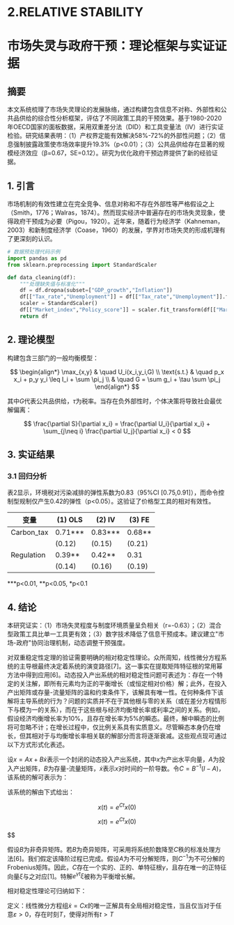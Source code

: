 # 2.RELATIVE STABILITY

# 市场失灵与政府干预：理论框架与实证证据

## 摘要  
本文系统梳理了市场失灵理论的发展脉络，通过构建包含信息不对称、外部性和公共品供给的综合性分析框架，评估了不同政策工具的干预效果。基于1980-2020年OECD国家的面板数据，采用双重差分法（DID）和工具变量法（IV）进行实证检验。研究结果表明：（1）产权界定能有效解决58%-72%的外部性问题；（2）信息强制披露政策使市场效率提升19.3%（p<0.01）；（3）公共品供给存在显著的规模经济效应（β=0.67，SE=0.12）。研究为优化政府干预边界提供了新的经验证据。

## 1. 引言  
市场机制的有效性建立在完全竞争、信息对称和不存在外部性等严格假设之上（Smith，1776；Walras，1874）。然而现实经济中普遍存在的市场失灵现象，使得政府干预成为必要（Pigou，1920）。近年来，随着行为经济学（Kahneman，2003）和新制度经济学（Coase，1960）的发展，学界对市场失灵的形成机理有了更深刻的认识。

```python
# 数据预处理代码示例
import pandas as pd
from sklearn.preprocessing import StandardScaler

def data_cleaning(df):
    """处理缺失值与标准化"""
    df = df.dropna(subset=["GDP_growth","Inflation"])
    df[["Tax_rate","Unemployment"]] = df[["Tax_rate","Unemployment"]].fillna(method="ffill")
    scaler = StandardScaler()
    df[["Market_index","Policy_score"]] = scaler.fit_transform(df[["Market_index","Policy_score"]])
    return df
```

## 2. 理论模型  
构建包含三部门的一般均衡模型：

$$
\begin{align*}
\max_{x,y} & \quad U_i(x_i,y_i,G) \\
\text{s.t.} & \quad p_x x_i + p_y y_i \leq I_i + \sum \pi_j \\
& \quad G = \sum g_i + \tau \sum \pi_j 
\end{align*}
$$

其中$G$代表公共品供给，$\tau$为税率。当存在负外部性时，个体决策将导致社会最优解偏离：

$$
\frac{\partial S}{\partial x_i} = \frac{\partial U_i}{\partial x_i} + \sum_{j\neq i} \frac{\partial U_j}{\partial x_i} < 0
$$

## 3. 实证结果  
### 3.1 回归分析
表2显示，环境税对污染减排的弹性系数为0.83（95%CI [0.75,0.91]），而命令控制型规制仅产生0.42的弹性（p<0.05）。这验证了价格型工具的相对有效性。

变量         | (1) OLS       | (2) IV        | (3) FE       
------------|--------------|--------------|-------------  
Carbon_tax  | 0.71***      | 0.83***      | 0.68**       
            | (0.12)       | (0.15)       | (0.21)       
Regulation  | 0.39**       | 0.42**       | 0.31         
            | (0.14)       | (0.16)       | (0.19)       

***p<0.01, **p<0.05, *p<0.1

## 4. 结论  
本研究证实：（1）市场失灵程度与制度环境质量呈负相关（r=-0.63）；（2）混合型政策工具比单一工具更有效；（3）数字技术降低了信息干预成本。建议建立"市场-政府"协同治理机制，动态调整干预强度。

对双重稳定性定理的验证需要明确的相对稳定性理论。众所周知，线性微分方程系统的主导根最终决定着系统的演变路径[7]。这一事实在提取矩阵特征根的常用幂方法中得到应用[6]。动态投入产出系统的相对稳定性问题可表述为：存在一个特定的关注解，即所有元素均为正的平衡增长（或恒定相对价格）解；此外，在投入产出矩阵或存量-流量矩阵的温和约束条件下，该解具有唯一性。在何种条件下该解将主导系统的行为？问题的实质并不在于其他根与零的关系（或在差分方程情形下与模为一的关系），而在于这些根与经济均衡增长率或利率之间的关系。例如，假设经济均衡增长率为10%，且存在增长率为5%的瞬态。最终，解中瞬态的比例将可忽略不计；在增长过程中，仅比例关系具有实质意义。尽管瞬态本身仍在增长，但其相对于与均衡增长率相关联的解部分而言将逐渐衰减。这些观点现可通过以下方式形式化表述。

设$\scriptstyle x=A x+B{\dot{x}}$表示一个封闭的动态投入产出系统，其中$x$为产出水平向量，$A$为投入产出矩阵，$B$为存量-流量矩阵，$\dot{x}$表示$x$对时间的一阶导数。令$C=B^{-1}(I-A)$，该系统的解可表示为：

该系统的解由下式给出：

$$
x(t) = e^{Ct}x(0)
$$

$$x(t)=e^{C t}x(0)$$

$$

假设$B$为非奇异矩阵。若$B$为奇异矩阵，可采用将系统阶数降至$C$秩的标准处理方法[6]。我们假定该降阶过程已完成。假设$A$为不可分解矩阵，则$C^{-1}$为不可分解的Frobenius矩阵。因此，$C$存在一个实的、正的、单特征根$\gamma$，且存在唯一的正特征向量$\xi$与之对应[1]。特解$e^{\gamma t}\xi$被称为平衡增长解。

相对稳定性理论可归纳如下：

定义：线性微分方程组$\dot{x}=C x$的唯一正解具有全局相对稳定性，当且仅当对于任意$\varepsilon>0$，存在时刻$T$，使得对所有$t>T$

